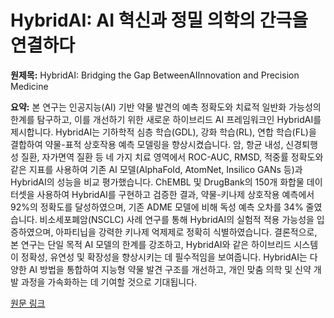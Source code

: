 # HybridAI: AI 혁신과 정밀 의학의 간극을 연결하다

**원제목:** HybridAI: Bridging the Gap BetweenAIInnovation and Precision Medicine

**요약:** 본 연구는 인공지능(AI) 기반 약물 발견의 예측 정확도와 치료적 일반화 가능성의 한계를 탐구하고, 이를 개선하기 위한 새로운 하이브리드 AI 프레임워크인 HybridAI를 제시합니다.  HybridAI는 기하학적 심층 학습(GDL), 강화 학습(RL), 연합 학습(FL)을 결합하여 약물-표적 상호작용 예측 모델링을 향상시켰습니다.  암, 항균 내성, 신경퇴행성 질환, 자가면역 질환 등 네 가지 치료 영역에서 ROC-AUC, RMSD, 적중률 정확도와 같은 지표를 사용하여 기존 AI 모델(AlphaFold, AtomNet, Insilico GANs 등)과 HybridAI의 성능을 비교 평가했습니다.  ChEMBL 및 DrugBank의 150개 화합물 데이터셋을 사용하여 HybridAI를 구현하고 검증한 결과, 약물-키나제 상호작용 예측에서 92%의 정확도를 달성하였으며, 기존 ADME 모델에 비해 독성 예측 오차를 34% 줄였습니다. 비소세포폐암(NSCLC) 사례 연구를 통해 HybridAI의 실험적 적용 가능성을 입증하였으며, 아파티닙을 강력한 키나제 억제제로 정확히 식별하였습니다.  결론적으로, 본 연구는 단일 목적 AI 모델의 한계를 강조하고, HybridAI와 같은 하이브리드 시스템이 정확성, 유연성 및 확장성을 향상시키는 데 필수적임을 보여줍니다.  HybridAI는 다양한 AI 방법을 통합하여 지능형 약물 발견 구조를 개선하고, 개인 맞춤 의학 및 신약 개발 과정을 가속화하는 데 기여할 것으로 기대됩니다.

[원문 링크](https://www.ijpmh.latticescipub.com/wp-content/uploads/papers/v5i5/D107905040525.pdf)
